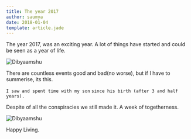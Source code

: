 ```yaml
---
title: The year 2017
author: saumya
date: 2018-01-04
template: article.jade
---
```


The year 2017, was an exciting year. A lot of things have started and could be seen as a year of life.

![Dibyaamshu](https://farm5.staticflickr.com/4682/38781051814_1414f9066b_z.jpg)

There are countless events good and bad(no worse), but if I have to summerise, its this.

`I saw and spent time with my son`
`since his birth (after 3 and half years).`

Despite of all the conspiracies we still made it. A week of togetherness. 

![Dibyaamshu](https://farm5.staticflickr.com/4642/25619857958_1e105aecc8_z.jpg)



Happy Living.



















